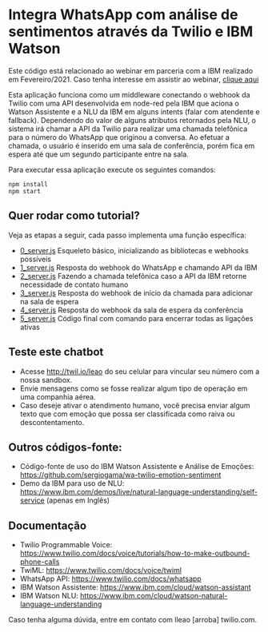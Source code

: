 # Integra WhatsApp com análise de sentimentos através da Twilio e IBM Watson
Este código está relacionado ao webinar em parceria com a IBM realizado em Fevereiro/2021.
Caso tenha interesse em assistir ao webinar, [clique aqui](https://ahoy.twilio.com/webinar-twilio-ibm-integracao-nlu-1)

Esta aplicação funciona como um middleware conectando o webhook da Twilio com uma API desenvolvida em node-red pela IBM que aciona o Watson Assistente e a NLU da IBM em alguns intents (falar com atendente e fallback). Dependendo do valor de alguns atributos retornados pela NLU, o sistema irá chamar a API da Twilio para realizar uma chamada telefônica para o número do WhatsApp que originou a conversa. Ao efetuar a chamada, o usuário é inserido em uma sala de conferência, porém fica em espera até que um segundo participante entre na sala.

Para executar essa aplicação execute os seguintes comandos:
```
npm install
npm start
```

## Quer rodar como tutorial?

Veja as etapas a seguir, cada passo implementa uma função específica:
* [0_server.js](tutorial/0_server.js) Esqueleto básico, inicializando as bibliotecas e webhooks possíveis
* [1_server.js](tutorial/1_server.js) Resposta do webhook do WhatsApp e chamando API da IBM
* [2_server.js](tutorial/2_server.js) Fazendo a chamada telefônica caso a API da IBM retorne necessidade de contato humano
* [3_server.js](tutorial/3_server.js) Resposta do webhook de início da chamada para adicionar na sala de espera
* [4_server.js](tutorial/4_server.js) Resposta do webhook da sala de espera da conferência
* [5_server.js](tutorial/5_server.js) Código final com comando para encerrar todas as ligações ativas


## Teste este chatbot
* Acesse http://twil.io/leao do seu celular para vincular seu número com a nossa sandbox.
* Envie mensagens como se fosse realizar algum tipo de operação em uma companhia aérea.
* Caso deseje ativar o atendimento humano, você precisa enviar algum texto que com emoção que possa ser classificada como raiva ou descontentamento.


## Outros códigos-fonte:
* Código-fonte de uso do IBM Watson Assistente e Análise de Emoções: https://github.com/sergiogama/wa-twilio-emotion-sentiment
* Demo da IBM para uso de NLU: https://www.ibm.com/demos/live/natural-language-understanding/self-service (apenas em Inglês)


##  Documentação
* Twilio Programmable Voice: https://www.twilio.com/docs/voice/tutorials/how-to-make-outbound-phone-calls
* TwiML: https://www.twilio.com/docs/voice/twiml
* WhatsApp API: https://www.twilio.com/docs/whatsapp
* IBM Watson Assistente: https://www.ibm.com/cloud/watson-assistant
* IBM Watson NLU: https://www.ibm.com/cloud/watson-natural-language-understanding





Caso tenha alguma dúvida, entre em contato com lleao [arroba] twilio.com.